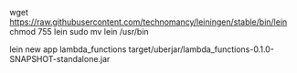 wget https://raw.githubusercontent.com/technomancy/leiningen/stable/bin/lein
chmod 755 lein
sudo mv lein /usr/bin

lein new app lambda_functions
target/uberjar/lambda_functions-0.1.0-SNAPSHOT-standalone.jar
